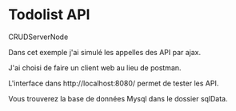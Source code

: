 # Todolist API
 CRUDServerNode

Dans cet exemple j'ai simulé les appelles des API par ajax.

J'ai choisi de faire un client web au lieu de postman.

L'interface dans http://localhost:8080/ permet de tester les API.

Vous trouverez la base de données Mysql dans le dossier sqlData.
